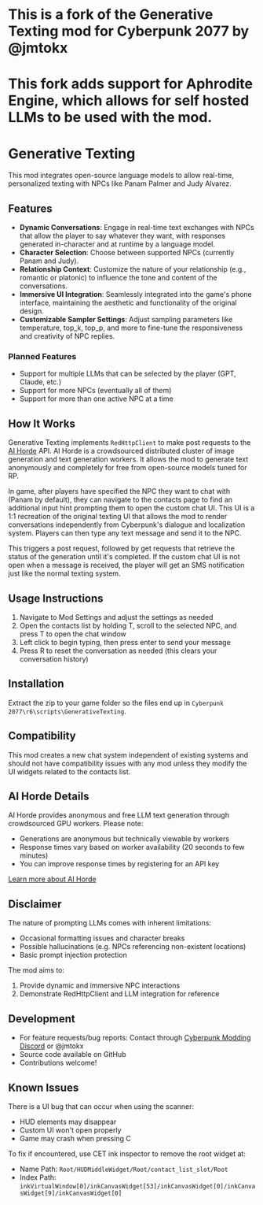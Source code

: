 # This is a fork of the Generative Texting mod for Cyberpunk 2077 by @jmtokx
# This fork adds support for Aphrodite Engine, which allows for self hosted LLMs to be used with the mod.

# Generative Texting

This mod integrates open-source language models to allow real-time, personalized texting with NPCs like Panam Palmer and Judy Alvarez.

## Features

- **Dynamic Conversations**: Engage in real-time text exchanges with NPCs that allow the player to say whatever they want, with responses generated in-character and at runtime by a language model.
- **Character Selection**: Choose between supported NPCs (currently Panam and Judy).
- **Relationship Context**: Customize the nature of your relationship (e.g., romantic or platonic) to influence the tone and content of the conversations.
- **Immersive UI Integration**: Seamlessly integrated into the game's phone interface, maintaining the aesthetic and functionality of the original design.
- **Customizable Sampler Settings**: Adjust sampling parameters like temperature, top_k, top_p, and more to fine-tune the responsiveness and creativity of NPC replies.

### Planned Features

- Support for multiple LLMs that can be selected by the player (GPT, Claude, etc.)
- Support for more NPCs (eventually all of them)
- Support for more than one active NPC at a time

## How It Works

Generative Texting implements `RedHttpClient` to make post requests to the [AI Horde](https://aihorde.net) API. AI Horde is a crowdsourced distributed cluster of image generation and text generation workers. It allows the mod to generate text anonymously and completely for free from open-source models tuned for RP. 

In game, after players have specified the NPC they want to chat with (Panam by default), they can navigate to the contacts page to find an additional input hint prompting them to open the custom chat UI. This UI is a 1:1 recreation of the original texting UI that allows the mod to render conversations independently from Cyberpunk's dialogue and localization system. Players can then type any text message and send it to the NPC.

This triggers a post request, followed by get requests that retrieve the status of the generation until it's completed. If the custom chat UI is not open when a message is received, the player will get an SMS notification just like the normal texting system.

## Usage Instructions

1. Navigate to Mod Settings and adjust the settings as needed
2. Open the contacts list by holding T, scroll to the selected NPC, and press T to open the chat window
3. Left click to begin typing, then press enter to send your message
4. Press R to reset the conversation as needed (this clears your conversation history)

## Installation

Extract the zip to your game folder so the files end up in `Cyberpunk 2077\r6\scripts\GenerativeTexting`.

## Compatibility

This mod creates a new chat system independent of existing systems and should not have compatibility issues with any mod unless they modify the UI widgets related to the contacts list.

## AI Horde Details

AI Horde provides anonymous and free LLM text generation through crowdsourced GPU workers. Please note:

- Generations are anonymous but technically viewable by workers
- Response times vary based on worker availability (20 seconds to few minutes)
- You can improve response times by registering for an API key

[Learn more about AI Horde](https://aihorde.net)

## Disclaimer

The nature of prompting LLMs comes with inherent limitations:
- Occasional formatting issues and character breaks
- Possible hallucinations (e.g. NPCs referencing non-existent locations)
- Basic prompt injection protection

The mod aims to:
1. Provide dynamic and immersive NPC interactions
2. Demonstrate RedHttpClient and LLM integration for reference

## Development

- For feature requests/bug reports: Contact through [Cyberpunk Modding Discord](https://discord.gg/Cyberpunk2077Modding) or @jmtokx
- Source code available on GitHub
- Contributions welcome!

## Known Issues

There is a UI bug that can occur when using the scanner:
- HUD elements may disappear
- Custom UI won't open properly
- Game may crash when pressing C

To fix if encountered, use CET ink inspector to remove the root widget at:
- Name Path: `Root/HUDMiddleWidget/Root/contact_list_slot/Root`
- Index Path: `inkVirtualWindow[0]/inkCanvasWidget[53]/inkCanvasWidget[0]/inkCanvasWidget[9]/inkCanvasWidget[0]`
